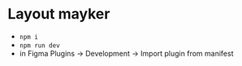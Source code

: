 # Layout mayker

- `npm i`
- `npm run dev`
- in Figma Plugins -> Development -> Import plugin from manifest
